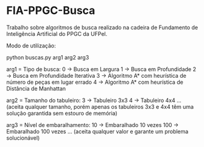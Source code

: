 # FIA-PPGC-Busca
Trabalho sobre algoritmos de busca realizado na cadeira de Fundamento de Inteligência Artificial do PPGC da UFPel.

Modo de utilização:

python buscas.py arg1 arg2 arg3

arg1 = Tipo de busca:
	0 -> Busca em Largura
	1 -> Busca em Profundidade
	2 -> Busca em Profundidade Iterativa
	3 -> Algoritmo A* com heurística de número de peças em lugar errado
	4 -> Algoritmo A* com heurística de Distância de Manhattan

arg2 = Tamanho do tabuleiro:
	3 -> Tabuleiro 3x3
	4 -> Tabuleiro 4x4
	... (aceita qualquer tamanho, porém apenas os tabuleiros 3x3 e 4x4 têm uma solução garantida sem estouro de memória)

arg3 = Nível de embaralhamento:
	10 -> Embaralhado 10 vezes
	100 -> Embaralhado 100 vezes
	... (aceita qualquer valor e garante um problema solucionável)

